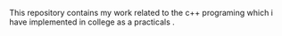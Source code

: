 This repository contains my work related to the c++ programing which i have implemented in college as a practicals .
